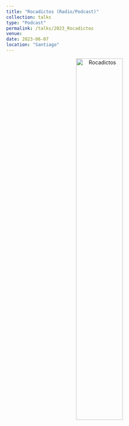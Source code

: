 ```yaml
---
title: "Rocadictos (Radio/Podcast)"
collection: talks
type: "Podcast"
permalink: /talks/2023_Rocadictos
venue: 
date: 2023-06-07
location: "Santiago"
---
```


<div style="text-align: center;"> 
    <img src="Rocadictos.jpg" alt="Rocadictos" style="width:50%; height:auto;">
</div>

